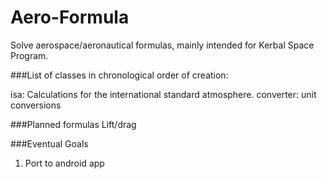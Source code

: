 # Aero-Formula
Solve aerospace/aeronautical formulas, mainly intended for Kerbal Space Program.

###List of classes in chronological order of creation:

isa: Calculations for the international standard atmosphere.
converter: unit conversions


###Planned formulas
Lift/drag

###Eventual Goals
1. Port to android app
